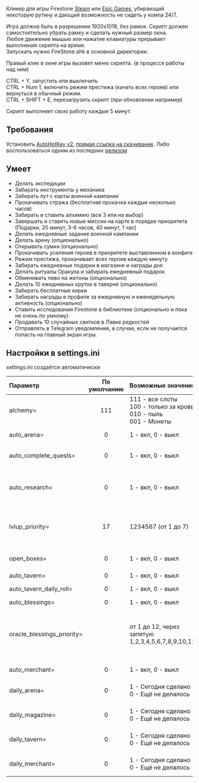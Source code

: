 Кликер для игры Firestone [Steam](https://store.steampowered.com/app/1013320/Firestone/) или [Epic Games](https://store.epicgames.com/ru/p/firestone-online-idle-rpg-bfd04b), убирающий некоторую рутину и дающий возможность не сидеть у компа 24/7.

Игра должна быть в разрешении 1920x1018, без рамок. Скрипт должен самостоятельно убрать рамку и сделать нужный размер окна.  
Любое движение мышью или нажатие клавиатуры прерывает выполнения скрипта на время.  
Запускать нужно FireStone.ahk в основной директории.  

Правый клик в окне игры вызовет меню скрипта. (в процессе работы над ним)

CTRL + Y, запустить или выключить  
CTRL + Num 1, включить режим престижа (качать всех героев) или вернуться в обычный режим.  
CTRL + SHIFT + E, перезагрузить скрипт (при обновлении например)  

Скрипт выполняет свою работу каждые 5 минут.

## Требования
Установить [AutoHotKey v2](https://www.autohotkey.com), [прямая ссылка на скачивание](https://www.autohotkey.com/download/ahk-v2.exe). Либо воспользоваться одним из последних [релизом](https://github.com/Sklerozina/FirestoneClickerScript/releases)

## Умеет
* Делать экспедиции
* Забирать инструменты у механика
* Забирать лут с карты военной кампании
* Прокачивать стража (бесплатная прокачка каждые несколько часов)
* Забирать и ставить алхимию (все 3 или на выбор)
* Завершать и ставить новые миссии на карте в порядке приоритета (Подарки, 20 минут, 3-6 часов, 40 минут, 1 час)
* Делать ежедневные задание военной кампании
* Делать арену (опционально)
* Открывать сумки (опционально)
* Прокачивать усиления героев в приоритете выставленном в конфиге
* Режим престижа, прокачивает всех героев каждую минуту
* Забирать ежедневные подарки в магазине и награды дня
* Делать ритуалы Оракула и забирать ежедневный подарок
* Обменивать пиво на жетоны (опционально)
* Делать 10 ежедневных круток в таверне (опционально)
* Забирать бесплатные кирки
* Забирать награды в профиле за ежедневную и еженедельную активность (опционально)
* Ставить исследования Firestone в библиотеке (опционально и пока не очень по умному)
* Продавать 10 случайных свитков в Лавке редкостей
* Отправлять в Telegram уведомления, в случае, если не получается попасть на главный экран игры.

## Настройки в settings.ini
settings.ini создаётся автоматически

| Параметр | По умолчанию | Возможные значения | Описание |
| :------------ | :------: | :------------ | :------------ |
| alchemy= | 111 | 111 - все слоты<br> 100 - только за кровь<br> 010 - пыль<br> 001 - Монеты | Исследования в алхимии<br>Комбиируйте значения на своё усмотрение |
| auto_arena=  | 0 | 1 - вкл, 0 - выкл | Арена<br>Ежедневно тратит попытки арены |
| auto_complete_quests= | 0 | 1 - вкл, 0 - выкл  | Завершать ежедневные и еженедельные квесты в профиле (клавиша Q) |
| auto_research= | 0 | 1 - вкл, 0 - выкл | Исследования Firestone в библиотеке<br>Работают методом перебора подряд, довольно экспериментально. |
| lvlup_priority= | 17 | 1234567 (от 1 до 7) | Прокачивание героев (клавиша U)<br>Цифра означает номер слота прокачки сверху-вниз, 1 - все усиления, 2 - страж, 34567 - герои |
| open_boxes= | 0 | 1 - вкл, 0 - выкл | Проверять и открывать различные коробки в инвентаре (клавиша B, 3-я вкладка) |
| auto_tavern= | 0 | 1 - вкл, 0 - выкл | Обмен пива на токены |
| auto_tavern_daily_roll= | 0 | 1 - вкл, 0 - выкл | Делать ежедневные 10 круток в таверне |
| auto_blessings= | 0 | 1 - вкл, 0 - выкл | Благословения у Оракула |
| oracle_blessings_priority= |  | от 1 до 12, через запятую<br>1,2,3,4,5,6,7,8,9,10,11,12 | Приоритет прокачки благословений, от 1 до 12, через запятую. Номера благословений по часовой стрелке. Если 0, то приоритета не будет.<br>Например: oracle_blessings_priority=1,2,5,8,10 |
| auto_merchant= | 0 | 1 - вкл, 0 - выкл | Продавать 10 случайных свитков в Лавке редкостей на дейлик |
| daily_arena= | 0 | 1 - Сегодня сделано<br> 0 - Ещё не делалось | Технический параметр. Запоминает, были сегодня потрачены попытки или нет |
| daily_magazine= | 0 | 1 - Сегодня сделано<br> 0 - Ещё не делалось | Технический параметр. Запоминает, забирались сегодня награды в магазине или нет |
| daily_tavern= | 0 | 1 - Сегодня сделано<br> 0 - Ещё не делалось | Технический параметр. Запоминает, Были 10 круток в таверне или нет |
| daily_merchant= | 0 | 1 - Сегодня сделано<br> 0 - Ещё не делалось | Технический параметр. Запоминает, были 10 продаж в магазине или нет |
